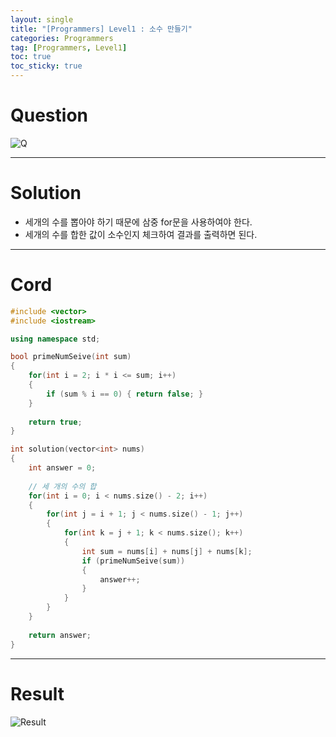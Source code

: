 ```yaml
---
layout: single
title: "[Programmers] Level1 : 소수 만들기"
categories: Programmers
tag: [Programmers, Level1]
toc: true
toc_sticky: true
---
```


# Question
![Q](https://user-images.githubusercontent.com/97664446/194034026-4709b1cd-fd82-4ace-86fd-50bac08c8653.PNG)

***

# Solution
- 세개의 수를 뽑아야 하기 때문에 삼중 for문을 사용하여야 한다.
- 세개의 수를 합한 값이 소수인지 체크하여 결과를 출력하면 된다.

***

# Cord
```c++
#include <vector>
#include <iostream>

using namespace std;

bool primeNumSeive(int sum)
{
    for(int i = 2; i * i <= sum; i++)
    {
        if (sum % i == 0) { return false; }
    }
    
    return true;
}

int solution(vector<int> nums) 
{
    int answer = 0;
    
    // 세 개의 수의 합
    for(int i = 0; i < nums.size() - 2; i++)
    {
        for(int j = i + 1; j < nums.size() - 1; j++)
        {
            for(int k = j + 1; k < nums.size(); k++)
            {
                int sum = nums[i] + nums[j] + nums[k];
                if (primeNumSeive(sum)) 
                {
                    answer++;
                }
            }
        }
    }
    
    return answer;
}
```

***

# Result
![Result](https://user-images.githubusercontent.com/97664446/194034032-b0e37ad7-02e7-4c23-b597-90468f62ca52.PNG)

